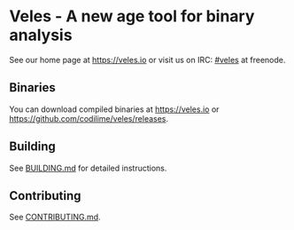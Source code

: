 # Veles - A new age tool for binary analysis

See our home page at https://veles.io or visit us on IRC: [#veles](https://webchat.freenode.net/?channels=#veles) at freenode.

## Binaries

You can download compiled binaries at https://veles.io or
https://github.com/codilime/veles/releases.

## Building

See [BUILDING.md](BUILDING.md) for detailed instructions.

## Contributing

See [CONTRIBUTING.md](CONTRIBUTING.md).
